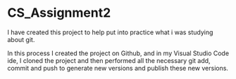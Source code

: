 # CS_Assignment2

I have created this project to help put into practice what i was studying about git.

In this process I created the project on Github, and in my Visual Studio Code ide, I cloned the project and then performed all the necessary git add, commit and push to generate new versions and publish these new versions.

